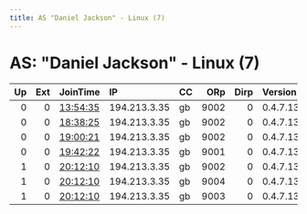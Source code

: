 ```yaml
---
title: AS "Daniel Jackson" - Linux (7)
---
```


# AS: "Daniel Jackson" - Linux (7)

|   Up |   Ext | JoinTime                                                                                              | IP           | CC   |   ORp |   Dirp | Version   | Contact   | Nickname        |   eFamMembers |
|-----:|------:|:------------------------------------------------------------------------------------------------------|:-------------|:-----|------:|-------:|:----------|:----------|:----------------|--------------:|
|    0 |     0 | [13:54:35](https://nusenu.github.io/OrNetStats/w/relay/A29DCA7CFAE4D4982E772AB47EDE7C683E63F812.html) | 194.213.3.35 | gb   |  9002 |      0 | 0.4.7.13  | None      | PrivacyIsARight |             1 |
|    0 |     0 | [18:38:25](https://nusenu.github.io/OrNetStats/w/relay/6E582C738824D78FFD6633F20555BA46308BF234.html) | 194.213.3.35 | gb   |  9002 |      0 | 0.4.7.13  | None      | PrivacyIsARight |             1 |
|    0 |     0 | [19:00:21](https://nusenu.github.io/OrNetStats/w/relay/6AD98A7C1BA67DD530E8DB2D8C619AE6779B3741.html) | 194.213.3.35 | gb   |  9002 |      0 | 0.4.7.13  | None      | PrivacyIsARight |             1 |
|    0 |     0 | [19:42:22](https://nusenu.github.io/OrNetStats/w/relay/E3E3D80398AE94772EEE2AFF3C997EBF99932B6F.html) | 194.213.3.35 | gb   |  9001 |      0 | 0.4.7.13  | None      | PrivacyIsARight |             1 |
|    1 |     0 | [20:12:10](https://nusenu.github.io/OrNetStats/w/relay/01CEAF30431C976F93BE37F5B3F19E791DD90BDA.html) | 194.213.3.35 | gb   |  9002 |      0 | 0.4.7.13  | None      | PrivacyIsARight |             6 |
|    1 |     0 | [20:12:10](https://nusenu.github.io/OrNetStats/w/relay/661CC3DE9572E26B06DA325AD4F938F49B665E3F.html) | 194.213.3.35 | gb   |  9004 |      0 | 0.4.7.13  | None      | PrivacyIsARight |             6 |
|    1 |     0 | [20:12:10](https://nusenu.github.io/OrNetStats/w/relay/7292F62FA5CDBD707FD2E7CC15AA8A4A397C765B.html) | 194.213.3.35 | gb   |  9003 |      0 | 0.4.7.13  | None      | PrivacyIsARight |             6 |
